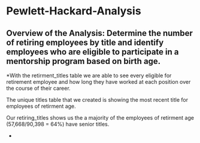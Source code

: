 # Pewlett-Hackard-Analysis
## Overview of the Analysis: Determine the number of retiring employees by title and identify employees who are eligible to participate in a mentorship program based on birth age.

*With the retirment_titles table we are able to see every eligible for retirement employee and how long they have worked at each position over the course of their career.

The unique titles table that we created is showing the most recent title for employees of retirment age.

Our retiring_titles shows us the a majority of the employees of retirment age (57,668/90,398 = 64%) have senior titles.


*

